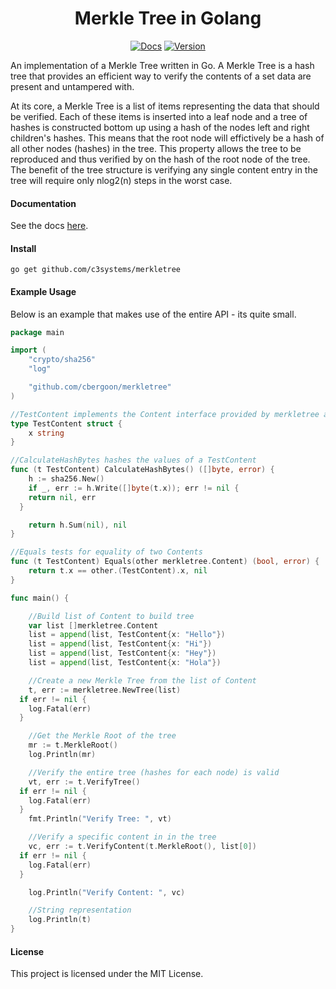<h1 align="center">Merkle Tree in Golang</h1>
<p align="center">
<!--<a href="https://travis-ci.org/cbergoon/merkletree"><img src="https://travis-ci.org/cbergoon/merkletree.svg?branch=master" alt="Build"></a>-->
<!--<a href="https://goreportcard.com/report/github.com/cbergoon/merkletree"><img src="https://goreportcard.com/badge/github.com/cbergoon/merkletree?1=1" alt="Report"></a>-->
<a href="https://godoc.org/github.com/c3systems/merkletree"><img src="https://img.shields.io/badge/godoc-reference-brightgreen.svg" alt="Docs"></a>
<a href="#"><img src="https://img.shields.io/badge/version-0.1.0-brightgreen.svg" alt="Version"></a>
</p>

An implementation of a Merkle Tree written in Go. A Merkle Tree is a hash tree that provides an efficient way to verify
the contents of a set data are present and untampered with.

At its core, a Merkle Tree is a list of items representing the data that should be verified. Each of these items
is inserted into a leaf node and a tree of hashes is constructed bottom up using a hash of the nodes left and
right children's hashes. This means that the root node will effictively be a hash of all other nodes (hashes) in
the tree. This property allows the tree to be reproduced and thus verified by on the hash of the root node
of the tree. The benefit of the tree structure is verifying any single content entry in the tree will require only
nlog2(n) steps in the worst case.

#### Documentation 

See the docs [here](https://godoc.org/github.com/c3systems/merkletree).

#### Install
```
go get github.com/c3systems/merkletree
```

#### Example Usage
Below is an example that makes use of the entire API - its quite small.
```go
package main

import (
	"crypto/sha256"
	"log"

	"github.com/cbergoon/merkletree"
)

//TestContent implements the Content interface provided by merkletree and represents the content stored in the tree.
type TestContent struct {
	x string
}

//CalculateHashBytes hashes the values of a TestContent
func (t TestContent) CalculateHashBytes() ([]byte, error) {
	h := sha256.New()
	if _, err := h.Write([]byte(t.x)); err != nil {
    return nil, err
  }

	return h.Sum(nil), nil
}

//Equals tests for equality of two Contents
func (t TestContent) Equals(other merkletree.Content) (bool, error) {
	return t.x == other.(TestContent).x, nil
}

func main() {

	//Build list of Content to build tree
	var list []merkletree.Content
	list = append(list, TestContent{x: "Hello"})
	list = append(list, TestContent{x: "Hi"})
	list = append(list, TestContent{x: "Hey"})
	list = append(list, TestContent{x: "Hola"})

	//Create a new Merkle Tree from the list of Content
	t, err := merkletree.NewTree(list)
  if err != nil {
    log.Fatal(err)
  }

	//Get the Merkle Root of the tree
	mr := t.MerkleRoot()
	log.Println(mr)

	//Verify the entire tree (hashes for each node) is valid
	vt, err := t.VerifyTree()
  if err != nil {
    log.Fatal(err)
  }
	fmt.Println("Verify Tree: ", vt)

	//Verify a specific content in in the tree
	vc, err := t.VerifyContent(t.MerkleRoot(), list[0])
  if err != nil {
    log.Fatal(err)
  }

	log.Println("Verify Content: ", vc)

	//String representation
	log.Println(t)
}

```

#### License
This project is licensed under the MIT License.
